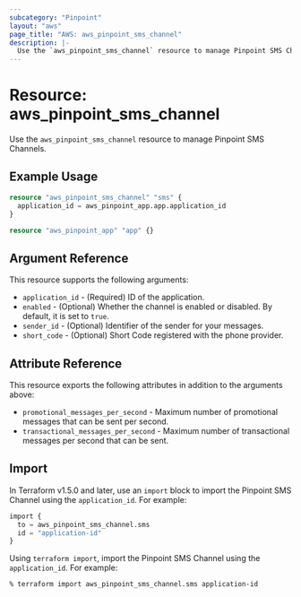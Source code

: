 ```yaml
---
subcategory: "Pinpoint"
layout: "aws"
page_title: "AWS: aws_pinpoint_sms_channel"
description: |-
  Use the `aws_pinpoint_sms_channel` resource to manage Pinpoint SMS Channels.
---
```


# Resource: aws_pinpoint_sms_channel

Use the `aws_pinpoint_sms_channel` resource to manage Pinpoint SMS Channels.

## Example Usage

```terraform
resource "aws_pinpoint_sms_channel" "sms" {
  application_id = aws_pinpoint_app.app.application_id
}

resource "aws_pinpoint_app" "app" {}
```

## Argument Reference

This resource supports the following arguments:

* `application_id` - (Required) ID of the application.
* `enabled` - (Optional) Whether the channel is enabled or disabled. By default, it is set to `true`.
* `sender_id` - (Optional) Identifier of the sender for your messages.
* `short_code` - (Optional) Short Code registered with the phone provider.

## Attribute Reference

This resource exports the following attributes in addition to the arguments above:

* `promotional_messages_per_second` - Maximum number of promotional messages that can be sent per second.
* `transactional_messages_per_second` - Maximum number of transactional messages per second that can be sent.

## Import

In Terraform v1.5.0 and later, use an `import` block to import the Pinpoint SMS Channel using the `application_id`. For example:

```terraform
import {
  to = aws_pinpoint_sms_channel.sms
  id = "application-id"
}
```

Using `terraform import`, import the Pinpoint SMS Channel using the `application_id`. For example:

```console
% terraform import aws_pinpoint_sms_channel.sms application-id
```
